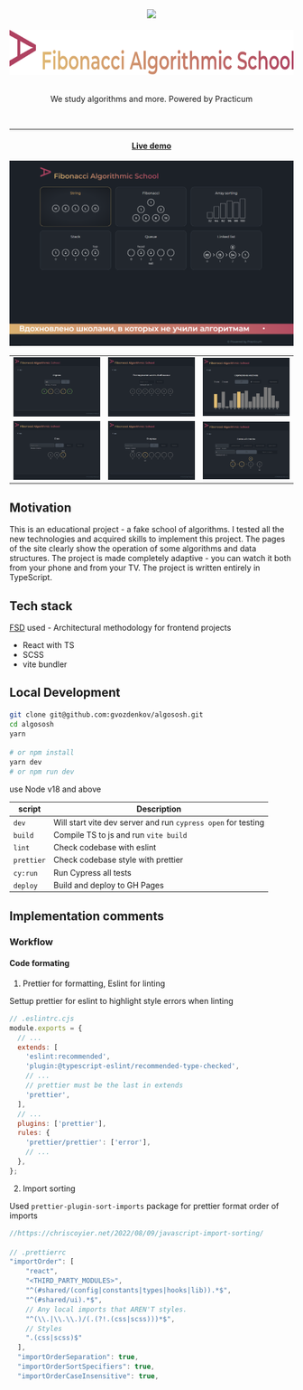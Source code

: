 <div align="center">
  <a href="https://cloud.cypress.io/projects/19ebuv/runs">
    <img src="https://img.shields.io/endpoint?url=https://cloud.cypress.io/badge/simple/19ebuv/develop&style=flat&logo=cypress" />
  </a>
</div>

<br />
<div align="center">
  <a href="https://gvozdenkov.github.io/algososh/">
    <img src="README_static/logo_slogan.svg" alt="Fibonacci Algorithmic School logo" height="80">
  </a>
  <br/><br/>
  <p align="center">We study algorithms and more. Powered by Practicum</p>
  <br/>
</div>

---

<div align="center">
  <h4><a href="https://gvozdenkov.github.io/algososh/">Live demo</a></h4>
</div>

![reverse string](README_static/main_screen.png)

|                                             |                                                |                                               |
| :-----------------------------------------: | :--------------------------------------------: | :-------------------------------------------: |
| ![reverse string](README_static/string.png) |  ![fibonacci sequence](README_static/fib.png)  | ![array sort methods](README_static/sort.png) |
| ![reverse string](README_static/stack.png)  | ![fibonacci sequence](README_static/queue.png) | ![array sort methods](README_static/list.png) |

## Motivation

This is an educational project - a fake school of algorithms. I tested all the new technologies and
acquired skills to implement this project. The pages of the site clearly show the operation of some
algorithms and data structures. The project is made completely adaptive - you can watch it both from
your phone and from your TV. The project is written entirely in TypeScript.

## Tech stack

[FSD](https://feature-sliced.design/) used - Architectural methodology for frontend projects

- React with TS
- SCSS
- vite bundler

## Local Development

```bash
git clone git@github.com:gvozdenkov/algososh.git
cd algososh
yarn

# or npm install
yarn dev
# or npm run dev
```

use Node v18 and above

| script     | Description                                                   |
| ---------- | ------------------------------------------------------------- |
| `dev`      | Will start vite dev server and run `cypress open` for testing |
| `build`    | Compile TS to js and run `vite build`                         |
| `lint`     | Check codebase with eslint                                    |
| `prettier` | Check codebase style with prettier                            |
| `cy:run`   | Run Cypress all tests                                         |
| `deploy`   | Build and deploy to GH Pages                                  |

## Implementation comments

### Workflow

#### Code formating

1. Prettier for formatting, Eslint for linting

Settup prettier for eslint to highlight style errors when linting

```cjs
// .eslintrc.cjs
module.exports = {
  // ...
  extends: [
    'eslint:recommended',
    'plugin:@typescript-eslint/recommended-type-checked',
    // ...
    // prettier must be the last in extends
    'prettier',
  ],
  // ...
  plugins: ['prettier'],
  rules: {
    'prettier/prettier': ['error'],
    // ...
  },
};
```

2. Import sorting

Used `prettier-plugin-sort-imports` package for prettier format order of imports

```js
//https://chriscoyier.net/2022/08/09/javascript-import-sorting/

// .prettierrc
"importOrder": [
    "react",
    "<THIRD_PARTY_MODULES>",
    "^(#shared/(config|constants|types|hooks|lib)).*$",
    "^(#shared/ui).*$",
    // Any local imports that AREN'T styles.
    "^(\\.|\\.\\.)/(.(?!.(css|scss)))*$",
    // Styles
    ".(css|scss)$"
  ],
  "importOrderSeparation": true,
  "importOrderSortSpecifiers": true,
  "importOrderCaseInsensitive": true,
```
